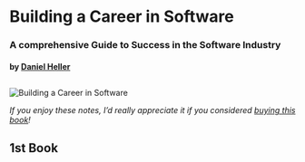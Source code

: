 # Building a Career in Software

### A comprehensive Guide to Success in the Software Industry

#### by [Daniel Heller](https://www.goodreads.com/author/show/708779.Daniel_Heller)

##

![Building a Career in Software](https://m.media-amazon.com/images/I/51gtFp1AByL._SL1254_.jpg "Building a Carer in Software cover")

*If you enjoy these notes, I’d really appreciate it if you considered [buying this book](https://www.amazon.com/Building-Career-Software-Comprehensive-Industry/dp/1484261461)!*

## 1st Book